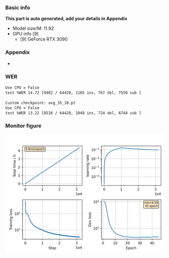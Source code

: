 ### Basic info

**This part is auto generated, add your details in Appendix**

* Model size/M: 11.92
* GPU info \[9\]
  * \[9\] GeForce RTX 3090

### Appendix

* 

### WER
```
Use CPU = False
test %WER 14.72 [9482 / 64428, 1165 ins, 767 del, 7550 sub ]

Custom checkpoint: avg_35_10.pt
Use CPU = False
test %WER 13.22 [8516 / 64428, 1048 ins, 724 del, 6744 sub ]
```

### Monitor figure
![monitor](./monitor.png)
